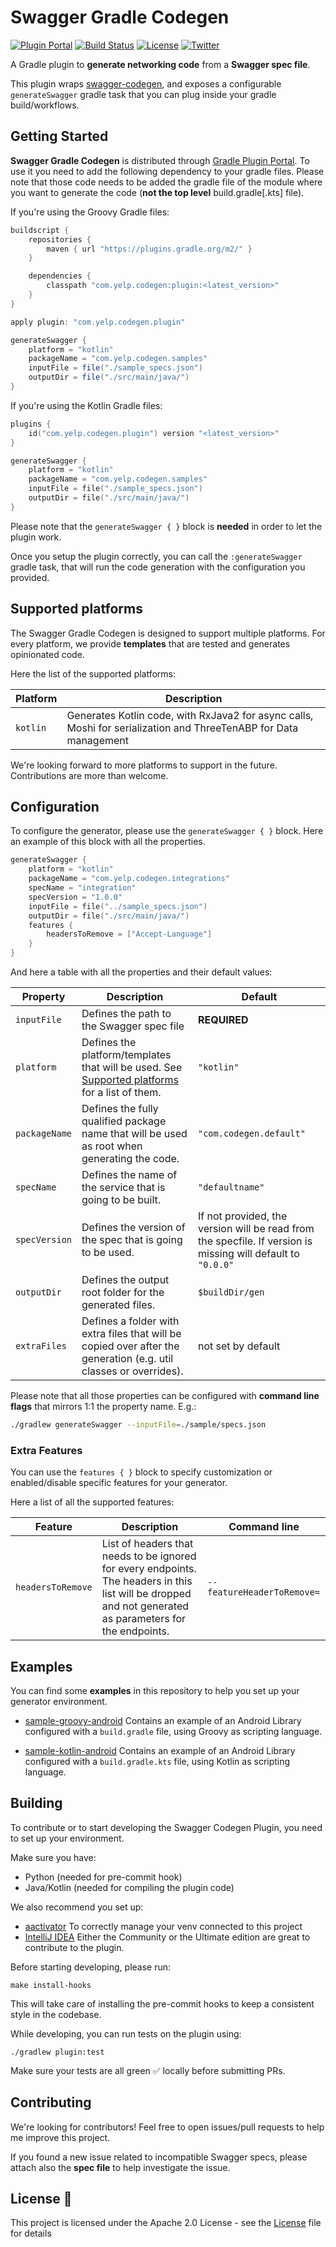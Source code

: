 # Swagger Gradle Codegen

[![Plugin Portal](https://img.shields.io/maven-metadata/v/https/plugins.gradle.org/m2/com/yelp/codegen/plugin/com.yelp.codegen.plugin.gradle.plugin/maven-metadata.xml.svg?label=Gradle%20Plugin%20Portal&colorB=brightgreen)](https://plugins.gradle.org/plugin/com.yelp.codegen.plugin) [![Build Status](https://travis-ci.com/Yelp/swagger-gradle-codegen.svg?branch=master)](https://travis-ci.com/Yelp/swagger-gradle-codegen) [![License](https://img.shields.io/badge/license-Apache2.0%20License-orange.svg)](https://opensource.org/licenses/Apache2.0) [![Twitter](https://img.shields.io/badge/Twitter-@YelpEngineering-blue.svg)](https://twitter.com/YelpEngineering)

A Gradle plugin to **generate networking code** from a **Swagger spec file**.

This plugin wraps [swagger-codegen](https://github.com/swagger-api/swagger-codegen), and exposes a configurable `generateSwagger` gradle task that you can plug inside your gradle build/workflows.

## Getting Started

**Swagger Gradle Codegen** is distributed through [Gradle Plugin Portal](https://plugins.gradle.org/). To use it you need to add the following dependency to your gradle files. Please note that those code needs to be added the gradle file of the module where you want to generate the code (**not the top level** build.gradle\[.kts\] file).

If you're using the Groovy Gradle files:
```groovy
buildscript {
    repositories {
        maven { url "https://plugins.gradle.org/m2/" }
    }

    dependencies {
        classpath "com.yelp.codegen:plugin:<latest_version>"
    }
}

apply plugin: "com.yelp.codegen.plugin"

generateSwagger {
    platform = "kotlin"
    packageName = "com.yelp.codegen.samples"
    inputFile = file("./sample_specs.json")
    outputDir = file("./src/main/java/")
}
```

If you're using the Kotlin Gradle files:

```kotlin
plugins {
    id("com.yelp.codegen.plugin") version "<latest_version>"
}

generateSwagger {
    platform = "kotlin"
    packageName = "com.yelp.codegen.samples"
    inputFile = file("./sample_specs.json")
    outputDir = file("./src/main/java/")
}
```

Please note that the `generateSwagger { }` block is **needed** in order to let the plugin work.

Once you setup the plugin correctly, you can call the `:generateSwagger` gradle task, that will run the code generation with the configuration you provided.

## Supported platforms

The Swagger Gradle Codegen is designed to support multiple platforms. For every platform, we provide **templates** that are tested and generates opinionated code.

Here the list of the supported platforms:

| Platform | Description                                |
| -------- | ------------------------------------------ |
| `kotlin` | Generates Kotlin code, with RxJava2 for async calls, Moshi for serialization and ThreeTenABP for Data management |

We're looking forward to more platforms to support in the future. Contributions are more than welcome.

## Configuration

To configure the generator, please use the `generateSwagger { }` block. Here an example of this block with all the properties.

```kotlin
generateSwagger {
    platform = "kotlin"
    packageName = "com.yelp.codegen.integrations"
    specName = "integration"
    specVersion = "1.0.0"
    inputFile = file("../sample_specs.json")
    outputDir = file("./src/main/java/")
    features {
        headersToRemove = ["Accept-Language"]
    }
}
```

And here a table with all the properties and their default values:

| Property | Description | Default |
| -------- | ----------- | ------- |
| `inputFile` | Defines the path to the Swagger spec file | **REQUIRED** |
| `platform` | Defines the platform/templates that will be used. See [Supported platforms](#Supported-platforms-) for a list of them. | `"kotlin"` |
| `packageName` | Defines the fully qualified package name that will be used as root when generating the code. | `"com.codegen.default"` |
| `specName` | Defines the name of the service that is going to be built. | `"defaultname"` |
| `specVersion` | Defines the version of the spec that is going to be used. | If not provided, the version will be read from the specfile. If version is missing will default to `"0.0.0"` |
| `outputDir` | Defines the output root folder for the generated files. | `$buildDir/gen` |
| `extraFiles` | Defines a folder with extra files that will be copied over after the generation (e.g. util classes or overrides). | not set by default |

Please note that all those properties can be configured with **command line flags** that mirrors 1:1 the property name. E.g.:

```bash
./gradlew generateSwagger --inputFile=./sample/specs.json
```

### Extra Features

You can use the `features { }` block to specify customization or enabled/disable specific features for your generator.

Here a list of all the supported features:

| Feature | Description | Command line |
| -------- | ----------- | ------------ |
| `headersToRemove` | List of headers that needs to be ignored for every endpoints. The headers in this list will be dropped and not generated as parameters for the endpoints. | `--featureHeaderToRemove=` |

## Examples

You can find some **examples** in this repository to help you set up your generator environment.

* [sample-groovy-android](/sample-groovy-android) Contains an example of an Android Library configured with a `build.gradle` file, using Groovy as scripting language.

* [sample-kotlin-android](/sample-kotlin-android) Contains an example of an Android Library configured with a `build.gradle.kts` file, using Kotlin as scripting language.

## Building

To contribute or to start developing the Swagger Codegen Plugin, you need to set up your environment.

Make sure you have:
- Python (needed for pre-commit hook)
- Java/Kotlin (needed for compiling the plugin code)

We also recommend you set up:
- [aactivator](https://github.com/Yelp/aactivator) To correctly manage your venv connected to this project
- [IntelliJ IDEA](https://www.jetbrains.com/idea/download/) Either the Community or the Ultimate edition are great to contribute to the plugin.

Before starting developing, please run:

```
make install-hooks
```

This will take care of installing the pre-commit hooks to keep a consistent style in the codebase.

While developing, you can run tests on the plugin using:

```
./gradlew plugin:test
```

Make sure your tests are all green ✅ locally before submitting PRs.

## Contributing

We're looking for contributors! Feel free to open issues/pull requests to help me improve this project.

If you found a new issue related to incompatible Swagger specs, please attach also the **spec file** to help investigate the issue.

## License 📄

This project is licensed under the Apache 2.0 License - see the [License](License) file for details
